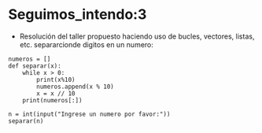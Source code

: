 # Seguimos_intendo:3
- Resolución del taller propuesto haciendo uso de bucles, vectores, listas, etc.
 separarcionde digitos en un numero:

```
numeros = []
def separar(x):
    while x > 0:
        print(x%10)
        numeros.append(x % 10)
        x = x // 10
    print(numeros[:])

n = int(input("Ingrese un numero por favor:"))
separar(n) 
```

